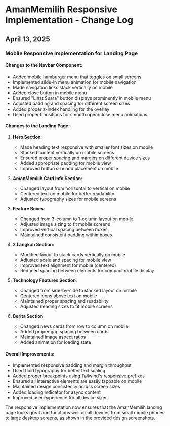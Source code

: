 # AmanMemilih Responsive Implementation - Change Log

## April 13, 2025

### Mobile Responsive Implementation for Landing Page

#### Changes to the Navbar Component:
- Added mobile hamburger menu that toggles on small screens
- Implemented slide-in menu animation for mobile navigation
- Made navigation links stack vertically on mobile
- Added close button in mobile menu
- Ensured "Lihat Suara" button displays prominently in mobile menu
- Adjusted padding and spacing for different screen sizes
- Added proper z-index handling for the overlay
- Used proper transitions for smooth open/close menu animations

#### Changes to the Landing Page:
1. **Hero Section**:
   - Made heading text responsive with smaller font sizes on mobile
   - Stacked content vertically on mobile screens
   - Ensured proper spacing and margins on different device sizes
   - Added appropriate padding for mobile view
   - Improved button size and placement on mobile

2. **AmanMemilih Card Info Section**:
   - Changed layout from horizontal to vertical on mobile
   - Centered text on mobile for better readability
   - Adjusted typography sizes for mobile screens

3. **Feature Boxes**:
   - Changed from 3-column to 1-column layout on mobile
   - Adjusted image sizing to fit mobile screens
   - Improved vertical spacing between boxes
   - Maintained consistent padding within boxes

4. **2 Langkah Section**:
   - Modified layout to stack cards vertically on mobile
   - Adjusted scale and spacing for mobile view
   - Improved text alignment for mobile (centered)
   - Reduced spacing between elements for compact mobile display

5. **Technology Features Section**:
   - Changed from side-by-side to stacked layout on mobile
   - Centered icons above text on mobile
   - Maintained proper spacing and readability
   - Adjusted heading sizes to fit mobile screens

6. **Berita Section**:
   - Changed news cards from row to column on mobile
   - Added proper gap spacing between cards
   - Maintained image aspect ratios
   - Added animation for loading state

#### Overall Improvements:
- Implemented responsive padding and margin throughout
- Used fluid typography for better text scaling
- Added proper breakpoints using Tailwind's responsive prefixes
- Ensured all interactive elements are easily tappable on mobile
- Maintained design consistency across screen sizes
- Added loading indicator for async content
- Improved user experience for all device sizes

The responsive implementation now ensures that the AmanMemilih landing page looks great and functions well on all devices from small mobile phones to large desktop screens, as shown in the provided design screenshots.